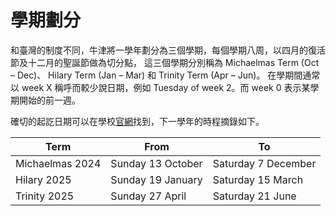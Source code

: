 # 學期劃分


和臺灣的制度不同，牛津將一學年劃分為三個學期，每個學期八周，以四月的復活節及十二月的聖誕節做為切分點，
這三個學期分別稱為 Michaelmas Term (Oct – Dec)、 Hilary Term (Jan – Mar) 和 Trinity Term (Apr – Jun)。
在學期間通常以 week X 稱呼而較少說日期，例如 Tuesday of week 2。而 week 0 表示某學期開始的前一週。

確切的起訖日期可以在學校[官網](https://www.ox.ac.uk/about/facts-and-figures/dates-of-term)找到，下一學年的時程摘錄如下。

| Term | From | To |
|------|------|----|
| Michaelmas 2024 | Sunday 13 October | Saturday 7 December |
| Hilary 2025     | Sunday 19 January | Saturday 15 March   |
| Trinity 2025    | Sunday 27 April   | Saturday 21 June    |

